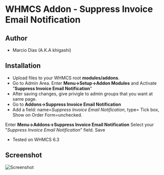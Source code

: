 WHMCS Addon - Suppress Invoice Email Notification
===================================

Author
------
- Marcio Dias (A.K.A khigashi)

Installation
------------
- Upload files to your WHMCS root **modules/addons**.
- Go to Admin Area. Enter **Menu->Setup->Addon Modules** and Activate "**Suppress Invoice Email Notification**"
- After saving changes, give privigle to admin groups that you want at same page.
- Go to **Addons->Suppress Invoice Email Notification**
- Add a field: name=*Suppress Invoice Email Notification*, type= Tick box, Show on Order Form=unchecked.

Enter **Menu->Addons->Suppress Invoice Email Notification**
Select your "*Suppress Invoice Email Notification*" field.
Save

- Tested on WHMCS 6.3

Screenshot
----------
![Screenshot](https://user-images.githubusercontent.com/1253063/30040662-b480849a-91b8-11e7-9b56-cc4a58f858f1.png)

